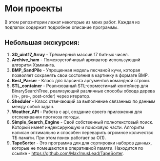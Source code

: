 # Мои проекты
В этом репозитории лежат некоторые из моих работ.
Каждая из подпапок содержит подробное описание программы.

## Небольшая экскурсия:
1. **3D_uint17_Array** - Трёхмерный массив 17 битных чисел.
2. **Archive_ham** - Помехоустойчивый архиватор использующий алгоритм Хэмминга.
3. **BMP_SandPile** - Упрощенная модель песчаной кучи, которая позволяет сохранять свои состояния в картинку в формате BMP.
4. **Best_Parser** - Класс для парсинга аргументов командной строки.
5. **STL_container** - Реализованый STL-совместимый контейнер для BinarySearchTree, реализующий различные способы обхода дерева (in-, pre-, post-order) через итератор.
6. **Sheduler** - Класс отвечающий за выполнение связанных по данным между собой задач.
7. **Weather_API** - Работа с api, создание своего приложения для отслеживания прогноза погоды.
8. **Simple_Search_Engine** - Cвой собственный полнотекстовый поиск. Который имеет индексирующую и поисковую части. Алгоритм написан оптимально и способен переварить огромное количество ТБ памяти. При этом поиск работает за О(1).
9. **TapeSorter** - Это программа для для сортировки наборов данных, которые не помещаются в оперативной памяти. Находится по ссылке - https://github.com/Max1musLead/TapeSorter.
